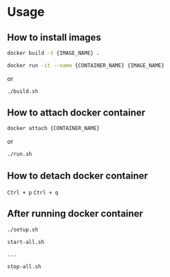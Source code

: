 # Usage

## How to install images

```bash
docker build -t {IMAGE_NAME} .

docker run -it --name {CONTAINER_NAME} {IMAGE_NAME}
```
or
```bash
./build.sh
```

## How to attach docker container

```bash
docker attach {CONTAINER_NAME}
```
or
```bash
./run.sh
```

## How to detach docker container

`Ctrl + p` `Ctrl + q`

## After running docker container

```bash
./setup.sh

start-all.sh

...

stop-all.sh
```

